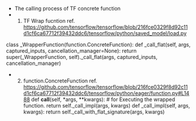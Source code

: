 * The calling process of TF concrete function
* 1. TF Wrap fucntion
ref. https://github.com/tensorflow/tensorflow/blob/216fce0329f8d92c11d1cf6ca67712f39432ddc6/tensorflow/python/saved_model/load.py

class _WrapperFunction(function.ConcreteFunction):
	def _call_flat(self, args, captured_inputs, cancellation_manager=None):
    					return super(_WrapperFunction, self)._call_flat(args, captured_inputs,
                                                    cancellation_manager)
* 2. function.ConcreteFunction
ref. https://github.com/tensorflow/tensorflow/blob/216fce0329f8d92c11d1cf6ca67712f39432ddc6/tensorflow/python/eager/function.py#L1488
	def __call__(self, *args, **kwargs):  # for Executing the wrapped function.
      		return self._call_impl(args, kwargs)
  	def _call_impl(self, args, kwargs):
      		return self._call_with_flat_signature(args, kwargs)
